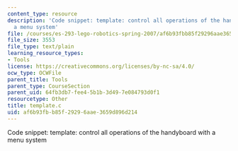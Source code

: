 ```yaml
---
content_type: resource
description: 'Code snippet: template: control all operations of the handyboard with
  a menu system'
file: /courses/es-293-lego-robotics-spring-2007/af6b93fbb85f29296aae3659d896d214_template.c
file_size: 3553
file_type: text/plain
learning_resource_types:
- Tools
license: https://creativecommons.org/licenses/by-nc-sa/4.0/
ocw_type: OCWFile
parent_title: Tools
parent_type: CourseSection
parent_uid: 64fb3db7-fee4-5b1b-3d49-7e084793d0f1
resourcetype: Other
title: template.c
uid: af6b93fb-b85f-2929-6aae-3659d896d214
---
```

Code snippet: template: control all operations of the handyboard with a menu system